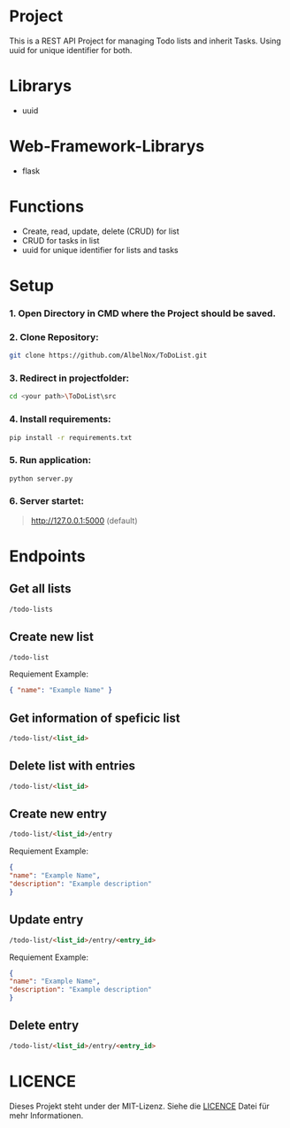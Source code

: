 # Project
This is a REST API Project for managing Todo lists and inherit Tasks. Using uuid for unique identifier for both.

# Librarys
- uuid 

# Web-Framework-Librarys
- flask 

# Functions
- Create, read, update, delete (CRUD) for list
- CRUD for tasks in list
- uuid for unique identifier for lists and tasks
  
# Setup
### 1. Open Directory in CMD where the Project should be saved.

### 2. Clone Repository:
```bash
git clone https://github.com/AlbelNox/ToDoList.git
```

### 3. Redirect in projectfolder:
```bash
cd <your path>\ToDoList\src
```

### 4. Install requirements:
```bash
pip install -r requirements.txt
```

### 5. Run application:
```bash
python server.py
```

### 6. Server startet:
> http://127.0.0.1:5000 (default)

# Endpoints
## Get all lists

```html
/todo-lists
```

## Create new list
```html
/todo-list
```

Requiement Example:
```json
{ "name": "Example Name" }
```

## Get information of speficic list
```html
/todo-list/<list_id>
```

## Delete list with entries
```html
/todo-list/<list_id>	 
```

## Create new entry
```html
/todo-list/<list_id>/entry
```
Requiement Example:
```json
{
"name": "Example Name",
"description": "Example description"
}
```
                           
## Update entry
```html
/todo-list/<list_id>/entry/<entry_id>
```
Requiement Example:
```json
{
"name": "Example Name",
"description": "Example description"
}
```                        

## Delete entry

```html
/todo-list/<list_id>/entry/<entry_id>
```   
  	    
# LICENCE
Dieses Projekt steht under der MIT-Lizenz. Siehe die [LICENCE](https://github.com/AlbelNox/ToDoList/blob/main/LICENSE) Datei für mehr Informationen.
